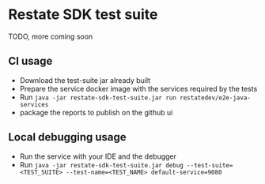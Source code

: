 # Restate SDK test suite

TODO, more coming soon

## CI usage

* Download the test-suite jar already built
* Prepare the service docker image with the services required by the tests
* Run `java -jar restate-sdk-test-suite.jar run restatedev/e2e-java-services`
* package the reports to publish on the github ui

## Local debugging usage

* Run the service with your IDE and the debugger
* Run `java -jar restate-sdk-test-suite.jar debug --test-suite=<TEST_SUITE> --test-name=<TEST_NAME> default-service=9080`
